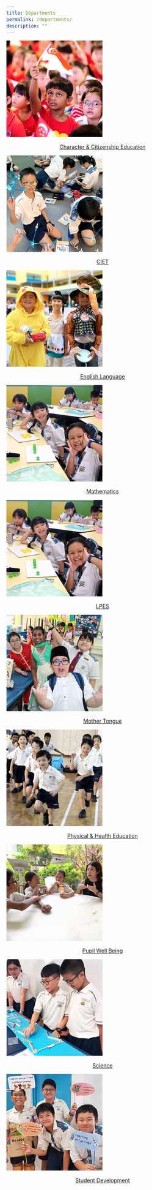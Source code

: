 ```yaml
---
title: Departments
permalink: /departments/
description: ""
---
```

<img style="width: 50%;" src="/images/d1.jpeg" />
<p style="text-align: center;"><a href="/departments/character-n-citizenship-education" target="">Character &amp; Citizenship Education</a></p>
<img style="width: 50%;" src="/images/d2.jpeg" />
<p style="text-align: center;"><a href="/departments/curriculum-innovation-n-educational-technology" target="">CIET</a></p>
<img style="width: 50%;" src="/images/d3.jpeg" />
<p style="text-align: center;"><a href="/departments/english-language" target="">English Language</a></p>
<img style="width: 50%;" src="/images/d4.jpeg" />
<p style="text-align: center;"><a href="/departments/mathematics" target="">Mathematics</a></p>
<img style="width: 50%;" src="/images/d5.jpeg" />
<p style="text-align: center;"><a href="/departments/learners-profile-and-education-support" target="">LPES</a></p>
<img style="width: 50%;" src="/images/d6.jpeg" />
<p style="text-align: center;"><a href="/departments/mother-tongue-languages" target="">Mother Tongue</a></p>
<img style="width: 50%;" src="/images/d7.jpeg" />
<p style="text-align: center;"><a href="/departments/departments/physical-n-health-education-cca-n-aesthetics" target="">Physical & Health Education</a></p>
<img style="width: 50%;" src="/images/d8.jpeg" />
<p style="text-align: center;"><a href="/departments/pupil-well-being" target="">Pupil Well Being</a></p>
<img style="width: 50%;" src="/images/d9.jpeg" />
<p style="text-align: center;"><a href="/departments/science" target="">Science</a></p>
<img style="width: 50%;" src="/images/d10.jpeg" />
<p style="text-align: center;"><a href="/student-development" target="">Student Development</a></p>